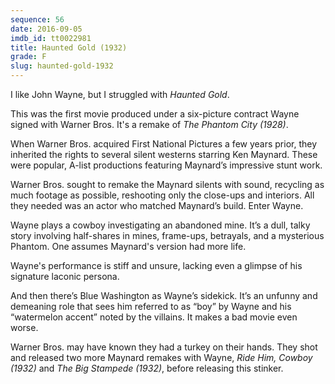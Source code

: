 ```yaml
---
sequence: 56
date: 2016-09-05
imdb_id: tt0022981
title: Haunted Gold (1932)
grade: F
slug: haunted-gold-1932
---
```


I like John Wayne, but I struggled with _Haunted Gold_.

This was the first movie produced under a six-picture contract Wayne signed with Warner Bros. It's a remake of _The Phantom City (1928)_.

When Warner Bros. acquired First National Pictures a few years prior, they inherited the rights to several silent westerns starring Ken Maynard. These were popular, A-list productions featuring Maynard’s impressive stunt work.

Warner Bros. sought to remake the Maynard silents with sound, recycling as much footage as possible, reshooting only the close-ups and interiors. All they needed was an actor who matched Maynard’s build. Enter Wayne.

Wayne plays a cowboy investigating an abandoned mine. It’s a dull, talky story involving half-shares in mines, frame-ups, betrayals, and a mysterious Phantom. One assumes Maynard's version had more life.

Wayne's performance is stiff and unsure, lacking even a glimpse of his signature laconic persona.

And then there’s Blue Washington as Wayne’s sidekick. It’s an unfunny and demeaning role that sees him referred to as “boy” by Wayne and his “watermelon accent” noted by the villains. It makes a bad movie even worse.

Warner Bros. may have known they had a turkey on their hands. They shot and released two more Maynard remakes with Wayne, _Ride Him, Cowboy (1932)_ and _The Big Stampede (1932)_, before releasing this stinker.
